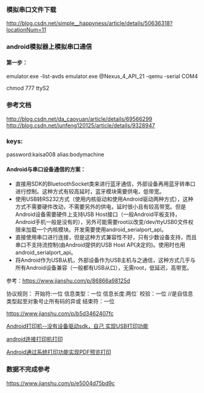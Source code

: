 ### 模拟串口文件下载
http://blog.csdn.net/simple__happyness/article/details/50636318?locationNum=11

### android模拟器上模拟串口通信

#### 第一步：
emulator.exe -list-avds
emulator.exe @Nexus_4_API_21 -qemu -serial COM4

chmod 777 ttyS2
### 参考文档
http://blog.csdn.net/da_caoyuan/article/details/69566299
http://blog.csdn.net/junfeng120125/article/details/9328947


### keys:
password:kaisa008
alias:bodymachine
#### Android与串口设备通信的方案：

* 直接用SDK的BluetoothSocket类来进行蓝牙通信，外部设备再用蓝牙转串口进行控制。这种方式有较高延时，蓝牙模块需要供电，低带宽。
* 使用USB转RS232方式（使用内核驱动和使用Android驱动两种方式），这种方式不需要硬件改动，不需要另外的供电，延时很小且有较高带宽。但是Android设备需要硬件上支持USB Host接口（一般Android平板支持，Android手机一般是没有的），另外可能需要root以改变/dev/ttyUSB0文件权限来加载一个内核模块。开发需要使用android_serialport_api。
* 直接使用串口进行连接，但是这种方式兼容性不好，只有少数设备支持，而且串口不支持流控制(由Android提供的USB Host API决定的)。使用时也用android_serialport_api。
* 将Android作为USB从机，外部设备作为USB主机与之通信，这种方式几乎与所有Android设备兼容（一般都有USB从口），无需root，低延迟，高带宽。

参考：https://www.jianshu.com/p/86866a98125d


协议规则：
开始符:一位
信息类型：一位
信息长度:两位`
校验：一位 //是自信息类型起至对象号止所有码的异或
结束符：一位


https://www.jianshu.com/p/b5d3462407fc

[Android打印机--没有设备驱动sdk，自己 实现USB打印功能](http://blog.csdn.net/johnWcheung/article/details/71576833)

[android连接打印机打印](http://blog.csdn.net/dengpeng_/article/details/60869509)

[Android通过系统打印功能实现PDF预览打印](http://blog.csdn.net/tangxl2008008/article/details/78424867)


### 数据不完成参考

https://www.jianshu.com/p/e5004d75bd9c